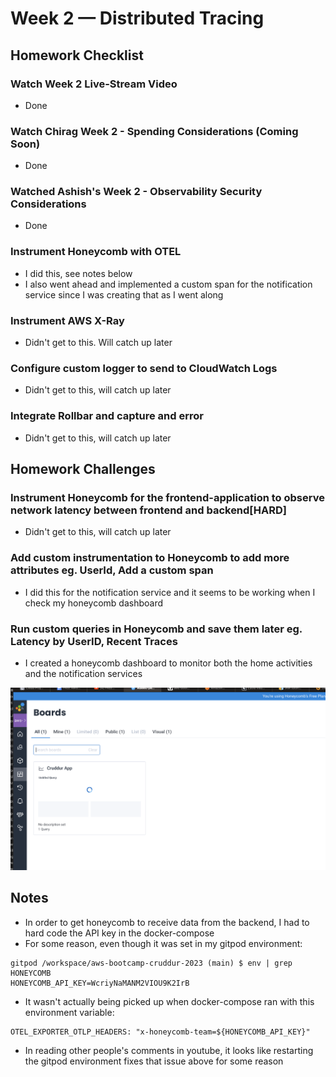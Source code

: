 # Week 2 — Distributed Tracing

## Homework Checklist

### Watch Week 2 Live-Stream Video
- Done

### Watch Chirag Week 2 - Spending Considerations (Coming Soon)
- Done

### Watched Ashish's Week 2 - Observability Security Considerations
- Done

### Instrument Honeycomb with OTEL
- I did this, see notes below
- I also went ahead and implemented a custom span for the notification service since I was creating that as I went along

### Instrument AWS X-Ray
- Didn't get to this. Will catch up later

### Configure custom logger to send to CloudWatch Logs
- Didn't get to this, will catch up later

### Integrate Rollbar and capture and error
- Didn't get to this, will catch up later

## Homework Challenges
### Instrument Honeycomb for the frontend-application to observe network latency between frontend and backend[HARD]
- Didn't get to this, will catch up later

### Add custom instrumentation to Honeycomb to add more attributes eg. UserId, Add a custom span
- I did this for the notification service and it seems to be working when I check my honeycomb dashboard

### Run custom queries in Honeycomb and save them later eg. Latency by UserID, Recent Traces
- I created a honeycomb dashboard to monitor both the home activities and the notification services


![honeycomb cruddur dashboard](honeycomb-board.png)
### 

## Notes

- In order to get honeycomb to receive data from the backend, I had to hard code the API key in the docker-compose
- For some reason, even though it was set in my gitpod environment:
```shell
gitpod /workspace/aws-bootcamp-cruddur-2023 (main) $ env | grep HONEYCOMB
HONEYCOMB_API_KEY=WcriyNaMANM2VIOU9K2IrB
```
- It wasn't actually being picked up when docker-compose ran with this environment variable:
```docker
OTEL_EXPORTER_OTLP_HEADERS: "x-honeycomb-team=${HONEYCOMB_API_KEY}"
```

- In reading other people's comments in youtube, it looks like restarting the gitpod environment fixes that issue above for some reason